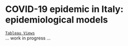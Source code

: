 # COVID-19 epidemic in Italy: epidemiological models

<!-- [`Presentaion`](https://nbviewer.jupyter.org/github/sigeek/fitting-covid-19/blob/main/presentation.ipynb) - -->
[`Tableau Views`](https://public.tableau.com/profile/silvia5108#!/vizhome/Covid19Italia_16146765468140/Casi) \
... work in  progress ...
